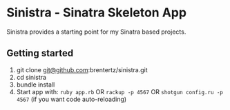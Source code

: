 # Sinistra - Sinatra Skeleton App
Sinistra provides a starting point for my Sinatra based projects.

## Getting started

1. git clone git@github.com:brentertz/sinistra.git
2. cd sinistra
3. bundle install  
4. Start app with: `ruby app.rb` OR `rackup -p 4567` OR `shotgun config.ru -p 4567` (if you want code auto-reloading)
